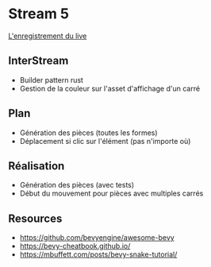 # Stream 5
[L'enregistrement du live](https://www.youtube.com/watch?v=hYtIbICJtJ4&list=PLyEcLxim6vkJLZYz7liB58HppFR1ASUmf&index=4)

## InterStream
* Builder pattern rust
* Gestion de la couleur sur l'asset d'affichage d'un carré

## Plan
* Génération des pièces (toutes les formes)
* Déplacement si clic sur l'élément (pas n'importe où)

## Réalisation
* Génération des pièces (avec tests)
* Début du mouvement pour pièces avec multiples carrés

## Resources
* https://github.com/bevyengine/awesome-bevy
* https://bevy-cheatbook.github.io/
* https://mbuffett.com/posts/bevy-snake-tutorial/
